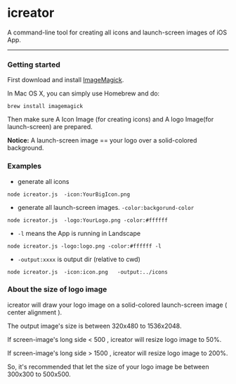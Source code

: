 icreator
========

A command-line tool for creating all icons and launch-screen images of iOS App.



------------------

### Getting started

First download and install [ImageMagick](http://http://www.imagemagick.org/). 

In Mac OS X, you can simply use Homebrew and do:

```
brew install imagemagick
```

Then make sure A Icon Image (for creating icons) and A logo Image(for launch-screen) are prepared.

**Notice:**  A launch-screen image == your logo over a solid-colored background.



### Examples

* generate all icons

```
node icreator.js  -icon:YourBigIcon.png
```

* generate all launch-screen images.  ```-color:backgorund-color``` 

```
node icreator.js  -logo:YourLogo.png -color:#ffffff
```

*  ```-l``` means the App is running in Landscape

```
node icreator.js -logo:logo.png -color:#ffffff -l
```

* ```-output:xxxx``` is output dir (relative to cwd)

```
node icreator.js  -icon:icon.png   -output:../icons
```


### About the size of logo image

icreator will draw your logo image on a solid-colored launch-screen image ( center alignment ).

The output image's size is between 320x480 to 1536x2048.

If screen-image's long side < 500 , icreator will resize logo image to 50%.

If screen-image's long side > 1500 , icreator will resize logo image to 200%.

So, it's recommended that let the size of your logo image be between 300x300 to 500x500.








